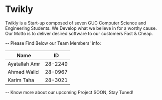 Twikly
======

Twikly is a Start-up composed of seven GUC Computer Science and Engineering Students. We Develop what we believe in for a worthy cause. Our Motto is to deliver desired software to our customers Fast & Cheap.

 -- Please Find Below our Team Members' info:
 
Name  | ID
------------- | -------------
Ayatallah Amr  | 28-2249
Ahmed Walid    | 28-0967
Karim Taha     | 28-3021
-- Know more about our upcoming Project SOON, Stay Tuned!
